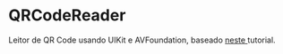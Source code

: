# QRCodeReader

Leitor de QR Code usando UIKit e AVFoundation, baseado <a href="https://www.appcoda.com/qr-code-reader-swift/"> neste </a> tutorial. 
